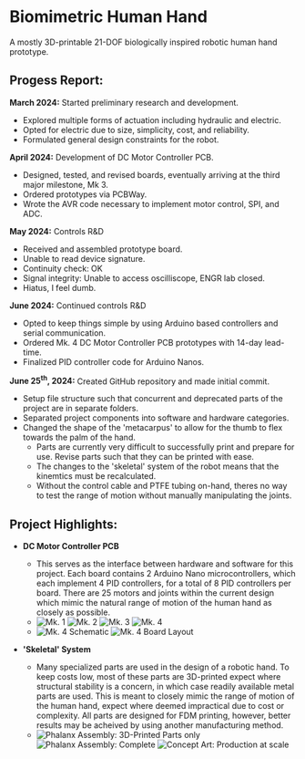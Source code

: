 # Biomimetric Human Hand
A mostly 3D-printable 21-DOF biologically inspired robotic human hand prototype.

## Progess Report:
**March 2024:** Started preliminary research and development. 
- Explored multiple forms of actuation including hydraulic and electric.
- Opted for electric due to size, simplicity, cost, and reliability.
- Formulated general design constraints for the robot.

**April 2024:** Development of DC Motor Controller PCB.
- Designed, tested, and revised boards, eventually arriving at the third major milestone, Mk 3. 
- Ordered prototypes via PCBWay.
- Wrote the AVR code necessary to implement motor control, SPI, and ADC.

**May 2024:** Controls R&D
- Received and assembled prototype board.
- Unable to read device signature.
- Continuity check: OK
- Signal integrity: Unable to access oscilliscope, ENGR lab closed.
- Hiatus, I feel dumb.

**June 2024:** Continued controls R&D
- Opted to keep things simple by using Arduino based controllers and serial communication.
- Ordered Mk. 4 DC Motor Controller PCB prototypes with 14-day lead-time. 
- Finalized PID controller code for Arduino Nanos. 

**June 25<sup>th</sup>, 2024:** Created GitHub repository and made initial commit.
- Setup file structure such that concurrent and deprecated parts of the project are in separate folders.
- Separated project components into software and hardware categories.
- Changed the shape of the 'metacarpus' to allow for the thumb to flex towards the palm of the hand. 
  - Parts are currently very difficult to successfully print and prepare for use. Revise parts such that they can be printed with ease.
  - The changes to the 'skeletal' system of the robot means that the kinemtics must be recalculated. 
  - Without the control cable and PTFE tubing on-hand, theres no way to test the range of motion without manually manipulating the joints. 

## Project Highlights:
- **DC Motor Controller PCB** 
  - This serves as the interface between hardware and software for this project. Each board contains 2 Arduino Nano microcontrollers, which each implement 4 PID controllers, for a total of 8 PID controllers per board. There are 25 motors and joints within the current design which mimic the natural range of motion of the human hand as closely as possible.
  - ![Mk. 1](/Renders/DC_Motor_Controller_2024-May-16_01-15-25PM-000_CustomizedView20484802570.png) ![Mk. 2](/Renders/DC_Motor_Controller_2024-May-17_01-13-07PM-000_CustomizedView9308964263.png) ![Mk. 3](/Renders/DC_Motor_Controller_Mk3_2024-May-31_03-53-12AM-000_CustomizedView27002214263_png.png) ![Mk. 4](/Renders/DC_Motor_Controller_Mk4_2024-Jun-25_07-05-43PM-000_CustomizedView16519912145_png.png)
  - ![Mk. 4 Schematic](/Designs/Concurrent/DC%20Motor%20Controller/Mk4/Schematic.png) ![Mk. 4 Board Layout](/Designs/Concurrent/DC%20Motor%20Controller/Mk4/Board%20Layout.png)

- **'Skeletal' System** 
  - Many specialized parts are used in the design of a robotic hand. To keep costs low, most of these parts are 3D-printed expect where structural stability is a concern, in which case readily available metal parts are used. This is meant to closely mimic the range of motion of the human hand, expect where deemed impractical due to cost or complexity. All parts are designed for FDM printing, however, better results may be acheived by using another manufacturing method.
  - ![Phalanx Assembly: 3D-Printed Parts only](/Renders/Phalanx_Assembly_2024-Jun-23_05-39-12PM-000_CustomizedView3688566158_png.png) ![Phalanx Assembly: Complete](/Renders/Phalanx_Assembly_2024-Jun-24_08-13-17PM-000_CustomizedView18257921723_png.png) ![Concept Art: Production at scale](/Renders/Sheet%20Metal%20Phalanx%20-%20Concept%20Art%20for%20Mk2.png)